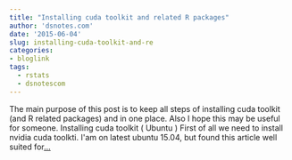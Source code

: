 ```yaml
---
title: "Installing cuda toolkit and related R packages"
author: 'dsnotes.com'
date: '2015-06-04'
slug: installing-cuda-toolkit-and-re
categories:
- bloglink
tags:
  - rstats
  - dsnotescom
---
```


The main purpose of this post is to keep all steps of installing cuda toolkit (and R related packages) and in one place. Also I hope this may be useful for someone. Installing cuda toolkit ( Ubuntu ) First of all we need to install nvidia cuda toolkti. I'am on latest ubuntu 15.04, but found this article well suited for[... <i class="fas fa-external-link-alt"></i>](http://dsnotes.com/post/installing-cuda-toolkit-and-gputools/)

